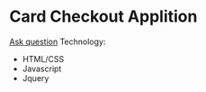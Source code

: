 # Card Checkout Applition

[Ask question](mailto:nguyenducmy93@gmail.com)
Technology:
- HTML/CSS
- Javascript
- Jquery
